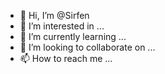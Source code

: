 - 👋 Hi, I’m @Sirfen
- 👀 I’m interested in ...
- 🌱 I’m currently learning ...
- 💞️ I’m looking to collaborate on ...
- 📫 How to reach me ...

<!---
Sirfen/Sirfen is a ✨ special ✨ repository because its `README.md` (this file) appears on your GitHub profile.
You can click the Preview link to take a look at your changes.
--->
